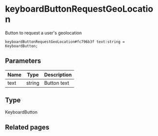 # keyboardButtonRequestGeoLocation
Button to request a user's geolocation

```
keyboardButtonRequestGeoLocation#fc796b3f text:string = KeyboardButton;
```

## Parameters
| Name | Type | Description |
| ---- | :----: | ----------- |
| text | string | Button text |


## Type
KeyboardButton

## Related pages
